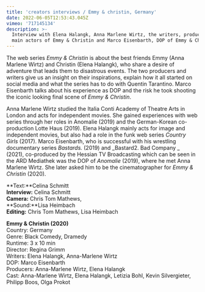 ```yaml
---
title: 'creators interviews / Emmy & christin, Germany'
date: 2022-06-05T12:53:43.045Z
vimeo: '717145134'
description: >-
  Interview with Elena Halangk, Anna Marlene Wirtz, the writers, producers and
  main actors of Emmy & Christin and Marco Eisenbarth, DOP of Emmy & Christin
---
```

The web series _Emmy & Christin_ is about the best friends Emmy (Anna Marlene Wirtz) and Christin (Elena Halangk), who share a desire of adventure that leads them to disastrous events. The two producers and writers give us an insight on their inspirations, explain how it all started on social media and what the series has to do with Quentin Tarantino. Marco Eisenbarth talks about his experience as DOP and the risk he took shooting the iconic looking final scene of _Emmy & Christin_. 

Anna Marlene Wirtz studied the Italia Conti Academy of Theatre Arts in London and acts for independent movies. She gained experiences with web series through her roles in Anomalie (2019) and the German-Korean co-production Lotte Haus (2019). Elena Halangk mainly acts for image and independent movies, but also had a role in the funk web series _Country Girls_ (2017). Marco Eisenbarth, who is successful with his wrestling documentary series _Bastards._ (2019) and _Bastard2. Bad Company _ (2021), co-produced by the Hessian TV Broadcasting which can be seen in the ARD Mediathek was the DOP of _Anomalie_ (2019), where he met Anna Marlene Wirtz. She later asked him to be the cinematographer for _Emmy & Christin_ (2020).

**Text:**Celina Schmitt\
**Interview:** Celina Schmitt\
**Camera:** Chris Tom Mathews, \
**Sound:**Lisa Heimbach \
**Editing:** Chris Tom Mathews, Lisa Heimbach







**Emmy & Christin (2020)**\
Country: Germany\
Genre: Black Comedy, Dramedy\
Runtime: 3 x 10 min\
Director: Regina Grimm\
Writers: Elena Halangk, Anna-Marlene Wirtz\
DOP: Marco Eisenbarth\
Producers: Anna-Marlene Wirtz, Elena Halangk\
Cast: Anna-Marlene Wirtz, Elena Halangk, Letizia Bohl, Kevin Silvergieter, Philipp Boos, Olga Prokot
